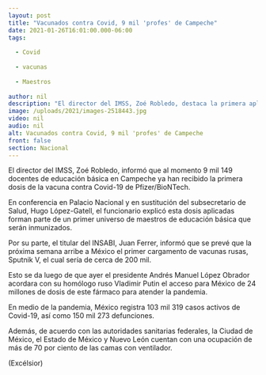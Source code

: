 ```yaml
---
layout: post
title: "Vacunados contra Covid, 9 mil 'profes' de Campeche"
date: 2021-01-26T16:01:00.000-06:00
tags:
  
  - Covid
  
  - vacunas
  
  - Maestros
  
author: nil
description: "El director del IMSS, Zoé Robledo, destaca la primera aplicación de la dosis de Pfizer en los docentes de educación básica; se trabaja para inmunizar a maestros de colegios privados"
image: /uploads/2021/images-2518443.jpg
video: nil
audio: nil
alt: Vacunados contra Covid, 9 mil 'profes' de Campeche
front: false
section: Nacional
---
```


El director del IMSS, Zoé Robledo, informó que al momento 9 mil 149 docentes de educación básica en Campeche ya han recibido la primera dosis de la vacuna contra Covid-19 de Pfizer/BioNTech.

En conferencia en Palacio Nacional y en sustitución del subsecretario de Salud, Hugo López-Gatell, el funcionario explicó esta dosis aplicadas forman parte de un primer universo de maestros de educación básica que serán inmunizados.

Por su parte, el titular del INSABI, Juan Ferrer, informó que se prevé que la próxima semana arribe a México el primer cargamento de vacunas rusas, Sputnik V, el cual sería de cerca de 200 mil.

Esto se da luego de que ayer el presidente Andrés Manuel López Obrador acordara con su homólogo ruso Vladimir Putin el acceso para México de 24 millones de dosis de este fármaco para atender la pandemia.

En medio de la pandemia, México registra 103 mil 319 casos activos de Covid-19, así como 150 mil 273 defunciones.

Además, de acuerdo con las autoridades sanitarias federales, la Ciudad de México, el Estado de México y Nuevo León cuentan con una ocupación de más de 70 por ciento de las camas con ventilador.

(Excélsior)